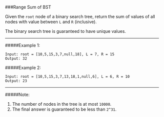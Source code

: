 ###Range Sum of BST<br>

Given the `root` node of a binary search tree, return the sum of values of all nodes with value between `L` and `R` (inclusive).<br>

The binary search tree is guaranteed to have unique values.

---

#####Example 1:<br>

    Input: root = [10,5,15,3,7,null,18], L = 7, R = 15
    Output: 32

#####Example 2:<br>

    Input: root = [10,5,15,3,7,13,18,1,null,6], L = 6, R = 10
    Output: 23

***

#####Note:

<ol>
<li>The number of nodes in the tree is at most <code>10000</code>.</li>
<li>The final answer is guaranteed to be less than <code>2^31</code>.</li>
</ol>